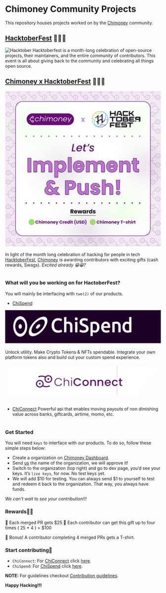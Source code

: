 # Chimoney Community Projects

This repository houses projects worked on by the [Chimoney](https://chimoney.io) community.


## [HacktoberFest](https://hacktoberfest.com) 🎉🎉🎉
![Hacktober](images/hacktober.png)
Hacktoberfest is a month-long celebration of open-source projects, their maintainers, and the entire community of contributors. This event is all about giving back to the community and celebrating all things open source.

## [Chimoney x HacktoberFest](https://twitter.com/chimoney_io/status/1576286913723596803?s=48&t=JCGsKCKdKEB_sVfGml2m6w) 🎉🎉🎉
![Chimoney Hacktober](images/chimoney_hacktober.jpeg)

In light of the month long celebration of hacking for people in tech [HacktoberFest](https://hacktoberfest.com), [Chimoney](https://chimoney.io) is awarding contributors with exciting gifts (cash rewards, Swags). _Excited already 😁😁?_
<br></br>
### **What will you be working on for HactoberFest?**

You will mainly be interfacing with `two(2)` of our products.

- [ChiSpend](https://chispend.com)

![ChiSpend](images/chispend.png)
<br></br>
 Unlock utility.
Make Crypto Tokens & NFTs spendable. Integrate your own platform tokens also and build out your custom spend experience.
<br></br>
![ChiConnect](images/chiconnect.png)
<br></br>
- [ChiConnect](https://chimoney.readme.io) Powerful api that enables moving payouts of non dimishing value across banks, giftcards, airtime, momo, etc.
<br></br>

### **Get Started**
 
 You will need `keys` to interface with our products. To do so, follow these simple steps below:

 - Create a organization on [Chimoney Dashboard](dash.chimoney.io).
 - Send [us](mailto:support@chimoney.io) the name of the organization, we will approve it!
- Switch to the organization (top right) and go to dev page, you’d see your keys. It’s `live keys`, for now. No test keys yet.
 - We will add $10 for testing. You can always send $1 to yourself to test and redeem it back to the organization. That way, you always have funds.

 _We can't wait to see your contribution!!!_

### **Rewards💸💸**
🎃 Each merged PR gets $25
👻 Each contributor can get this gift up to four times ( 25 * 4 ) = $100

🔮 Bonus! A contributor completing 4 merged PRs gets a T-shirt.


### **Start contributing🍾**
 
-  `ChiConnect`: For [ChiConnect](https://chimoney.readme.io) click [here](https://github.com/Chimoney/chimoney-api-community-projects/issues?q=is%3Aopen+is%3Aissue+label%3AChiConnect).
-  `ChiSpend`: For [ChiSpend](https://chimoney.readme.io) click [here](https://github.com/Chimoney/chimoney-api-community-projects/issues?q=is%3Aopen+is%3Aissue+label%3AChiSpend).

__NOTE:__
For guidelines checkout [Contribution guidelines](CONTRIBUTING.md).


__Happy Hacking!!!__

